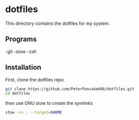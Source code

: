# dotfiles

This directory contains the dotfiles for my system.

## Programs
-git
-stow
-zsh

## Installation 

First, clone the dotfiles repo

```bash
git clone https://github.com/PeterPancake666/dotfiles.git
cd dotfiles
```

then use GNU stow to create the symlinks

```bash
stow -vv . --target=$HOME
```
